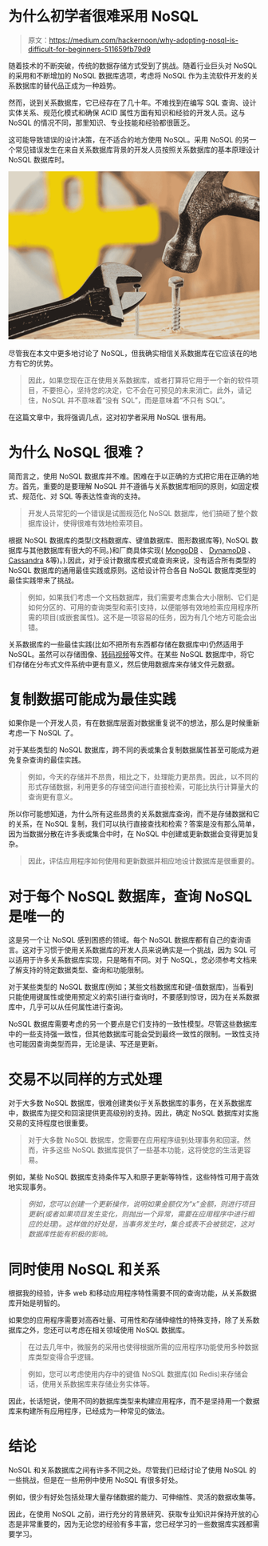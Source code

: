 # 为什么初学者很难采用 NoSQL

> 原文：<https://medium.com/hackernoon/why-adopting-nosql-is-difficult-for-beginners-511659fb79d9>

随着技术的不断突破，传统的数据存储方式受到了挑战。随着行业巨头对 NoSQL 的采用和不断增加的 NoSQL 数据库选项，考虑将 NoSQL 作为主流软件开发的关系数据库的替代品正成为一种趋势。

然而，说到关系数据库，它已经存在了几十年。不难找到在编写 SQL 查询、设计实体关系、规范化模式和确保 ACID 属性方面有知识和经验的开发人员。这与 NoSQL 的情况不同，那里知识、专业技能和经验都很匮乏。

这可能导致错误的设计决策，在不适合的地方使用 NoSQL。采用 NoSQL 的另一个常见错误发生在来自关系数据库背景的开发人员按照关系数据库的基本原理设计 NoSQL 数据库时。

![](img/e64bafc6b682faece06fefeb55a58373.png)

尽管我在本文中更多地讨论了 NoSQL，但我确实相信关系数据库在它应该在的地方有它的优势。

> 因此，如果您现在正在使用关系数据库，或者打算将它用于一个新的软件项目，不要担心，坚持您的决定，它不会在可预见的未来消亡。此外，请记住，NoSQL 并不意味着“没有 SQL”，而是意味着“不只有 SQL”。

在这篇文章中，我将强调几点，这对初学者采用 NoSQL 很有用。

# 为什么 NoSQL 很难？

简而言之，使用 NoSQL 数据库并不难。困难在于以正确的方式把它用在正确的地方。首先，重要的是要理解 NoSQL 并不遵循与关系数据库相同的原则，如固定模式、规范化、对 SQL 等表达性查询的支持。

> 开发人员常犯的一个错误是试图规范化 NoSQL 数据库，他们搞砸了整个数据库设计，使得很难有效地检索项目。

根据 NoSQL 数据库的类型(文档数据库、键值数据库、图形数据库等), NoSQL 数据库与其他数据库有很大的不同。)和厂商具体实现( [MongoDB](https://www.mongodb.com/) 、 [DynamoDB](https://aws.amazon.com/dynamodb/) 、 [Cassandra](http://cassandra.apache.org/) &等)。).因此，对于设计数据库模式或查询来说，没有适合所有类型的 NoSQL 数据库的通用最佳实践或原则。这给设计符合各自 NoSQL 数据库类型的最佳实践带来了挑战。

> 例如，如果我们考虑一个文档数据库，我们需要考虑集合大小限制、它们是如何分区的、可用的查询类型和索引支持，以便能够有效地检索应用程序所需的项目(或嵌套属性)。这不是一项容易的任务，因为有几个地方可能会出错。

关系数据库的一些最佳实践(比如不把所有东西都存储在数据库中)仍然适用于 NoSQL。虽然可以存储图像、[转码视频](https://cloudinary.com/features/video_transcoding)等文件。在某些 NoSQL 数据库中，将它们存储在分布式文件系统中更有意义，然后使用数据库来存储文件元数据。

# 复制数据可能成为最佳实践

如果你是一个开发人员，有在数据库层面对数据重复说不的想法，那么是时候重新考虑一下 NoSQL 了。

对于某些类型的 NoSQL 数据库，跨不同的表或集合复制数据属性甚至可能成为避免复杂查询的最佳实践。

> 例如，今天的存储并不昂贵，相比之下，处理能力更昂贵。因此，以不同的形式存储数据，利用更多的存储空间进行直接检索，可能比执行计算量大的查询更有意义。

所以你可能想知道，为什么所有这些昂贵的关系数据库查询，而不是存储数据和它的关系，在 NoSQL 复制，我们可以执行直接查找和检索？答案是没有那么简单，因为当数据分散在许多表或集合中时，在 NoSQL 中创建或更新数据会变得更加复杂。

> 因此，评估应用程序如何使用和更新数据并相应地设计数据库是很重要的。

# 对于每个 NoSQL 数据库，查询 NoSQL 是唯一的

这是另一个让 NoSQL 感到困惑的领域。每个 NoSQL 数据库都有自己的查询语言。这对于习惯于使用关系数据库的开发人员来说确实是一个挑战，因为 SQL 可以适用于许多关系数据库实现，只是略有不同。对于 NoSQL，您必须参考文档来了解支持的特定数据类型、查询和功能限制。

对于某些类型的 NoSQL 数据库(例如；某些文档数据库和键-值数据库)，当看到只能使用键属性或使用预定义的索引进行查询时，不要感到惊讶，因为在关系数据库中，几乎可以从任何属性进行查询。

NoSQL 数据库需要考虑的另一个要点是它们支持的一致性模型。尽管这些数据库中的一些支持强一致性，但其他数据库可能会受到最终一致性的限制。一致性支持也可能因查询类型而异，无论是读、写还是更新。

# 交易不以同样的方式处理

对于大多数 NoSQL 数据库，很难创建类似于关系数据库的事务，在关系数据库中，数据库为提交和回滚提供更高级别的支持。因此，确定 NoSQL 数据库对实施交易的支持程度也很重要。

> 对于大多数 NoSQL 数据库，您需要在应用程序级别处理事务和回滚。然而，许多这些 NoSQL 数据库提供了一些基本功能，这将使您的生活更容易。

例如，某些 NoSQL 数据库支持条件写入和原子更新等特性，这些特性可用于高效地实现事务。

> *例如，您可以创建一个更新操作，说明如果金额仅为“x”金额，则进行项目更新(或者如果项目发生变化，则抛出一个异常，需要在应用程序中进行相应的处理)。这样做的好处是，当事务发生时，集合或表不会被锁定，这对数据库性能有积极的影响。*

# 同时使用 NoSQL 和关系

根据我的经验，许多 web 和移动应用程序特性需要不同的查询功能，从关系数据库开始是明智的。

如果您的应用程序需要对高吞吐量、可用性和存储伸缩性的特殊支持，除了关系数据库之外，您还可以考虑在相关领域使用 NoSQL 数据库。

> 在过去几年中，微服务的采用也使得根据所需的应用程序功能使用多种数据库类型变得合乎逻辑。

> 例如，您可以考虑使用内存中的键值 NoSQL 数据库(如 Redis)来存储会话，使用关系数据库来存储业务实体等。

因此，长话短说，使用不同的数据库类型来构建应用程序，而不是坚持用一个数据库来构建所有应用程序，已经成为一种常见的做法。

# 结论

NoSQL 和关系数据库之间有许多不同之处。尽管我们已经讨论了使用 NoSQL 的一些挑战，但是在一些用例中使用 NoSQL 有很多好处。

例如，很少有好处包括处理大量存储数据的能力、可伸缩性、灵活的数据收集等。

因此，在使用 NoSQL 之前，进行充分的背景研究、获取专业知识并保持开放的心态是非常重要的，因为无论您的经验有多丰富，您已经学习的一些数据库实践都需要学习。